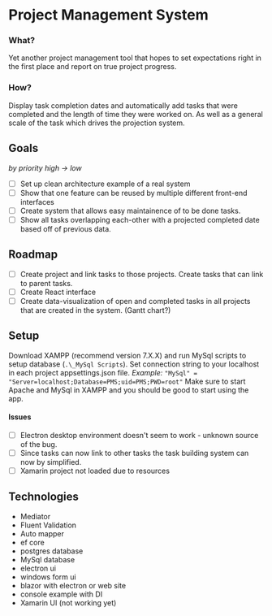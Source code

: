 # Project Management System #
### What?
Yet another project management tool that hopes to set expectations right in the first place 
and report on true project progress. 

### How?
Display task completion dates and automatically add tasks that were completed and the length of time they were worked on. 
As well as a general scale of the task which drives the projection system.


## Goals 
_by priority high -> low_
- [ ] Set up clean architecture example of a real system
- [ ] Show that one feature can be reused by multiple different front-end interfaces
- [ ] Create system that allows easy maintainence of to be done tasks.
- [ ] Show all tasks overlapping each-other with a projected completed date based off of previous data.

## Roadmap
- [ ] Create project and link tasks to those projects. Create tasks that can link to parent tasks.
- [ ] Create React interface
- [ ] Create data-visualization of open and completed tasks in all projects that are created in the system. (Gantt chart?)

## Setup
Download XAMPP (recommend version 7.X.X) and run MySql scripts to setup database (```.\_MySql Scripts```).
Set connection string to your localhost in each project appsettings.json file.
*Example:* ```"MySql" = "Server=localhost;Database=PMS;uid=PMS;PWD=root"```
Make sure to start Apache and MySql in XAMPP and you should be good to start using the app.

#### Issues
- [ ] Electron desktop environment doesn't seem to work - unknown source of the bug.
- [ ] Since tasks can now link to other tasks the task building system can now by simplified.
- [ ] Xamarin project not loaded due to resources

## Technologies
* Mediator
* Fluent Validation
* Auto mapper
* ef core
* postgres database
* MySql database
* electron ui
* windows form ui
* blazor with electron or web site
* console example with DI
* Xamarin UI (not working yet)

